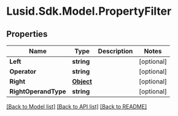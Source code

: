 
# Lusid.Sdk.Model.PropertyFilter

## Properties

Name | Type | Description | Notes
------------ | ------------- | ------------- | -------------
**Left** | **string** |  | [optional] 
**Operator** | **string** |  | [optional] 
**Right** | [**Object**](.md) |  | [optional] 
**RightOperandType** | **string** |  | [optional] 

[[Back to Model list]](../README.md#documentation-for-models)
[[Back to API list]](../README.md#documentation-for-api-endpoints)
[[Back to README]](../README.md)

